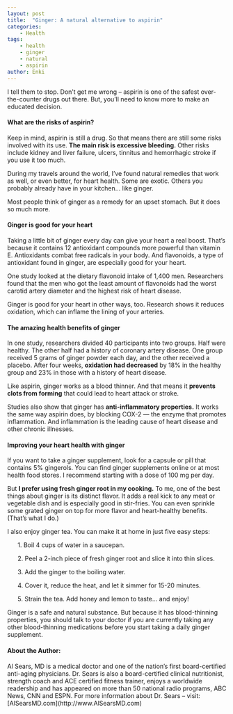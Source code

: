 ```yaml
---
layout: post
title:  "Ginger: A natural alternative to aspirin"
categories:
    - Health
tags:
    - health
    - ginger
    - natural
    - aspirin
author: Enki
---
```


I tell them to stop. Don’t get me wrong – aspirin is one of the safest over-the-counter drugs out there. But, you’ll need to know more to make an educated decision.

<h4>What are the risks of aspirin?</h4>

Keep in mind, aspirin is still a drug. So that means there are still some risks involved with its use. <strong>The main risk is excessive bleeding.</strong> Other risks include kidney and liver failure, ulcers, tinnitus and hemorrhagic stroke if you use it too much. 

During my travels around the world, I’ve found natural remedies that work as well, or even better, for heart health. Some are exotic. Others you probably already have in your kitchen… like ginger. 

Most people think of ginger as a remedy for an upset stomach. But it does so much more.

<h4>Ginger is good for your heart</h4>

Taking a little bit of ginger every day can give your heart a real boost. That’s because it contains 12 antioxidant compounds more powerful than vitamin E. Antioxidants combat free radicals in your body. And flavonoids, a type of antioxidant found in ginger, are especially good for your heart. 

One study looked at the dietary flavonoid intake of 1,400 men. Researchers found that the men who got the least amount of flavonoids had the worst carotid artery diameter and the highest risk of heart disease. 

Ginger is good for your heart in other ways, too. Research shows it reduces oxidation, which can inflame the lining of your arteries.

<h4>The amazing health benefits of ginger</h4> 

In one study, researchers divided 40 participants into two groups. Half were healthy. The other half had a history of coronary artery disease. One group received 5 grams of ginger powder each day, and the other received a placebo. After four weeks, <strong>oxidation had decreased</strong> by 18% in the healthy group and 23% in those with a history of heart disease. 

Like aspirin, ginger works as a blood thinner. And that means it <strong>prevents clots from forming</strong> that could lead to heart attack or stroke. 

Studies also show that ginger has <strong>anti-inflammatory properties.</strong> It works the same way aspirin does, by blocking COX-2 — the enzyme that promotes inflammation. And inflammation is the leading cause of heart disease and other chronic illnesses. 

<h4>Improving your heart health with ginger</h4> 

If you want to take a ginger supplement, look for a capsule or pill that contains 5% gingerols. You can find ginger supplements online or at most health food stores. I recommend starting with a dose of 100 mg per day.

But <strong>I prefer using fresh ginger root in my cooking.</strong> To me, one of the best things about ginger is its distinct flavor. It adds a real kick to any meat or vegetable dish and is especially good in stir-fries. You can even sprinkle some grated ginger on top for more flavor and heart-healthy benefits. (That’s what I do.) 

I also enjoy ginger tea. You can make it at home in just five easy steps: 

<ol>1. Boil 4 cups of water in a saucepan.</ol>
<ol>2. Peel a 2-inch piece of fresh ginger root and slice it into thin slices.</ol>
<ol>3. Add the ginger to the boiling water.</ol> 
<ol>4. Cover it, reduce the heat, and let it simmer for 15-20 minutes.</ol> 
<ol>5. Strain the tea. Add honey and lemon to taste… and enjoy!</ol> 

Ginger is a safe and natural substance. But because it has blood-thinning properties, you should talk to your doctor if you are currently taking any other blood-thinning medications before you start taking a daily ginger supplement. 

<h4>About the Author:</h4>

<dl>Al Sears, MD is a medical doctor and one of the nation’s first board-certified anti-aging physicians. Dr. Sears is also a board-certified clinical nutritionist, strength coach and ACE certified fitness trainer, enjoys a worldwide readership and has appeared on more than 50 national radio programs, ABC News, CNN and ESPN. For more information about Dr. Sears – visit: [AlSearsMD.com](http://www.AlSearsMD.com)</dl>
